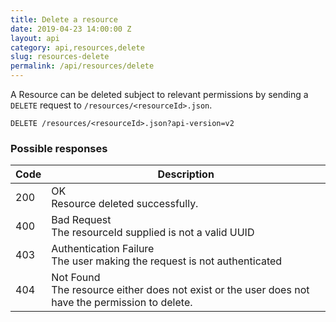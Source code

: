 ```yaml
---
title: Delete a resource
date: 2019-04-23 14:00:00 Z
layout: api
category: api,resources,delete
slug: resources-delete
permalink: /api/resources/delete
---
```


A Resource can be deleted subject to relevant permissions by sending a `DELETE` request to
 `/resources/<resourceId>.json`.

```
DELETE /resources/<resourceId>.json?api-version=v2
```

### Possible responses

<table class="table-parameters">
<thead>
  <tr>
   <th>Code
   </th>
   <th>Description
   </th>
  </tr>
</thead>
<tbody>
  <tr>
   <td>200
   </td>
   <td>OK<br/>
    Resource deleted successfully.
   </td>
  </tr>
  <tr>
   <td>400
   </td>
   <td>Bad Request<br/>
    The resourceId supplied is not a valid UUID
   </td>
  </tr>
  <tr>
   <td>403
   </td>
   <td>Authentication Failure<br/>
    The user making the request is not authenticated
   </td>
  </tr>
  <tr>
   <td>404
   </td>
   <td>Not Found<br/>
    The resource either does not exist or the user does not have the permission to delete.
   </td>
  </tr>
  </tbody>
</table>